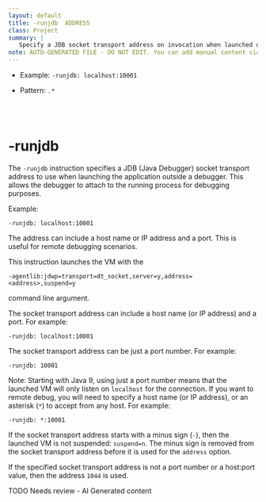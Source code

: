 ```yaml
---
layout: default
title: -runjdb  ADDRESS
class: Project
summary: |
   Specify a JDB socket transport address on invocation when launched outside a debugger so the debugger can attach later.
note: AUTO-GENERATED FILE - DO NOT EDIT. You can add manual content via same filename in ext folder. 
---
```


- Example: `-runjdb: localhost:10001`

- Pattern: `.*`

<!-- Manual content from: ext/runjdb.md --><br /><br />

# -runjdb

The `-runjdb` instruction specifies a JDB (Java Debugger) socket transport address to use when launching the application outside a debugger. This allows the debugger to attach to the running process for debugging purposes.

Example:

```
-runjdb: localhost:10001
```

The address can include a host name or IP address and a port. This is useful for remote debugging scenarios.

This instruction launches the VM with the

    -agentlib:jdwp=transport=dt_socket,server=y,address=<address>,suspend=y
 
 command line argument.

The socket transport address can include a host name (or IP address) and a port. For example:

    -runjdb: localhost:10001

The socket transport address can be just a port number. For example:

    -runjdb: 10001

Note: Starting with Java 9, using just a port number means that the launched VM will only listen on `localhost` for the connection. If you want to remote debug, you will need to specify a host name (or IP address), or an asterisk (`*`) to accept from any host. For example:

    -runjdb: *:10001

If the socket transport address starts with a minus sign (`-`), then the launched VM is not suspended: `suspend=n`. The minus sign is removed from the socket transport address before it is used for the `address` option.

If the specified socket transport address is not a port number or a host:port value, then the address `1044` is used.


TODO Needs review - AI Generated content
